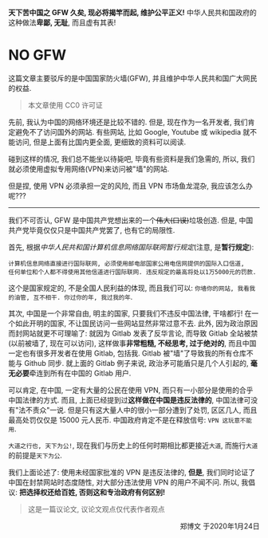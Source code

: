 **天下苦中国之 GFW 久矣, 现必将揭竿而起, 维护公平正义!**
中华人民共和国政府的这种做法**卑鄙, 无耻**, 而且虚有其表!

# NO GFW
这篇文章主要驳斥的是中国国家防火墙(GFW), 并且维护中华人民共和国广大网民的权益.
> 本文章使用 CC0 许可证

先前, 我认为中国的网络环境还是比较不错的. 但是, 现在作为一名开发者, 我们肯定避免不了访问国外的网站.
有些网站, 比如 Google, Youtube 或 wikipedia 就不能访问, 但是上面有比国内更全面, 更细致的资料可以阅读.

碰到这样的情况, 我们总不能坐以待毙吧, 毕竟有些资料是我们急需的, 所以, 我们就必须使用虚拟专用网络(VPN)来访问被"墙"的网站.

但是捏, 使用 VPN 必须承担一定的风险, 而且 VPN 市场鱼龙混杂, 我应该怎么办呢???

- - -

我们不可否认, GFW 是中国共产党想出来的一个~~伟大(口误)~~垃圾创造.
但是, 中国共产党毕竟仅仅只是中国共产党罢了, 也有它的局限性.

首先, 根据*中华人民共和国计算机信息网络国际联网暂行规定*(注意, 是**暂行规定**):
```
计算机信息网络直接进行国际联网, 必须使用邮电部国家公用电信网提供的国际入口信道, 
任何单位和个人都不得使用其他信道进行国际联网. 违反规定的最高将处以1万5000元的罚款.
```
这个是国家规定的, 不是全国人民利益的体现, 而且我们可以: `你墙你的网站, 我看我的油管, 互不相干. 你过你的年, 我过我的年`.

其次, 中国是一个非常自由, 明主的国家, 只要我们不违反中国法律, 干啥都行!
在一个如此开明的国家, 不让国民访问一些网站显然非常过意不去. 此外, 因为政治原因而封网站就更不可理喻了: 
就因为 Gitlab 发表了反华言论, 而导致 Gitlab 全站被禁(以前被墙了, 现在可以访问), 这样做事**非常粗糙, 不经思考, 过于绝对的**, 
而且中国一定也有很多开发者在使用 Gitlab, 包括我. Gitlab 被"墙"了导致我的所有仓库不能与 Github 同步. 
就上面的 Gitlab 例子来说, 政治矛可能盾只是几个人引起的, **毫无必要**牵连到所有在中国的 Gitlab 用户.

可以肯定, 在中国, 一定有大量的公民在使用 VPN, 而只有一小部分是使用的合乎中国法律的方式. 而且, 
上面已经提到过**这样做在中国是违反法律的**, 中国法律可没有"法不责众"一说. 但是只有这大量人中的很小一部分遭到了处罚, 
区区几人, 而且最高处罚仅仅是 15000 元人民币. 中国政府肯定不是在释放信号: `VPN 这玩意不能用`.

`大道之行也, 天下为公!`, 现在我们与历史上的任何时期相比都更接近`大道`, 而施行`大道`的前提是`天下为公`. 

我们上面论述了: 使用未经国家批准的 VPN 是违反法律的, **但是**, 我们同时论证了中国在封禁网站时态度随性, 
对大部分违法使用 VPN 的用户不闻不问. 所以, 我倡议: **把选择权还给百姓, 否则这和专治政府有何区别!**

> 这是一篇议论文, 议论文观点仅代表作者观点

<p align="right">郑博文 于2020年1月24日</p>
